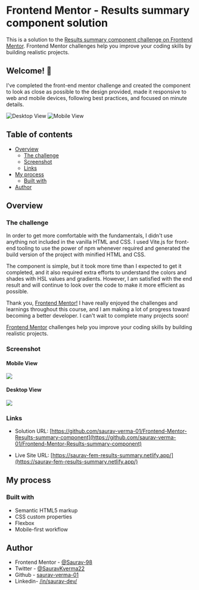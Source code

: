 # Frontend Mentor - Results summary component solution

This is a solution to the [Results summary component challenge on Frontend Mentor](https://www.frontendmentor.io/challenges/results-summary-component-CE_K6s0maV). Frontend Mentor challenges help you improve your coding skills by building realistic projects.

## Welcome! 👋

I've completed the front-end mentor challenge and created the component to look as close as possible to the design provided, made it responsive to web and mobile devices, following best practices, and focused on minute details.

![Desktop View](./screenshots/desktop.png)
![Mobile View](./screenshots/mobile.png)

## Table of contents

- [Overview](#overview)
  - [The challenge](#the-challenge)
  - [Screenshot](#screenshot)
  - [Links](#links)
- [My process](#my-process)
  - [Built with](#built-with)
- [Author](#author)

## Overview

### The challenge

In order to get more comfortable with the fundamentals, I didn't use anything not included in the vanilla HTML and CSS. I used Vite.js for front-end tooling to use the power of npm whenever required and generated the build version of the project with minified HTML and CSS.

The component is simple, but it took more time than I expected to get it completed, and it also required extra efforts to understand the colors and shades with HSL values and gradients. However, I am satisfied with the end result and will continue to look over the code to make it more efficient as possible.

Thank you, [Frontend Mentor!](https://www.frontendmentor.io) I have really enjoyed the challenges and learnings throughout this course, and I am making a lot of progress toward becoming a better developer. I can't wait to complete many projects soon!

[Frontend Mentor](https://www.frontendmentor.io) challenges help you improve your coding skills by building realistic projects.

### Screenshot

#### Mobile View

![](./screenshots/mobile.png)

#### Desktop View

![](./screenshots/desktop.png)

### Links

- Solution URL: [https://github.com/saurav-verma-01/Frontend-Mentor-Results-summary-component](https://github.com/saurav-verma-01/Frontend-Mentor-Results-summary-component)

- Live Site URL: [https://saurav-fem-results-summary.netlify.app/](https://saurav-fem-results-summary.netlify.app/)

## My process

### Built with

- Semantic HTML5 markup
- CSS custom properties
- Flexbox
- Mobile-first workflow

## Author

- Frontend Mentor - [@Saurav-98](https://www.frontendmentor.io/profile/Saurav-98)
- Twitter - [@SauravKverma22](https://twitter.com/SauravKverma22)
- Github - [saurav-verma-01](https://github.com/saurav-verma-01)
- Linkedin- [/in/saurav-dev/](https://www.linkedin.com/in/saurav-dev/)
